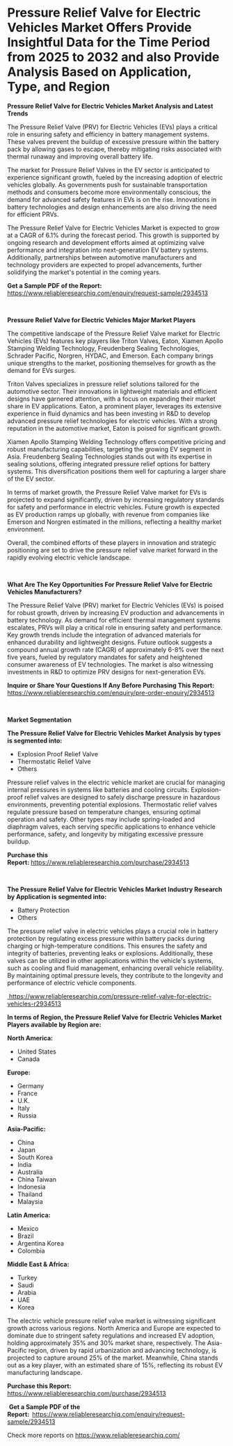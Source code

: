 <p><h1>Pressure Relief Valve for Electric Vehicles Market Offers Provide Insightful Data for the Time Period from 2025 to 2032 and also Provide Analysis Based on Application, Type, and Region</h1></p><p><strong>Pressure Relief Valve for Electric Vehicles Market Analysis and Latest Trends</strong></p>
<p><p>The Pressure Relief Valve (PRV) for Electric Vehicles (EVs) plays a critical role in ensuring safety and efficiency in battery management systems. These valves prevent the buildup of excessive pressure within the battery pack by allowing gases to escape, thereby mitigating risks associated with thermal runaway and improving overall battery life.</p><p>The market for Pressure Relief Valves in the EV sector is anticipated to experience significant growth, fueled by the increasing adoption of electric vehicles globally. As governments push for sustainable transportation methods and consumers become more environmentally conscious, the demand for advanced safety features in EVs is on the rise. Innovations in battery technologies and design enhancements are also driving the need for efficient PRVs.</p><p>The Pressure Relief Valve for Electric Vehicles Market is expected to grow at a CAGR of 6.1% during the forecast period. This growth is supported by ongoing research and development efforts aimed at optimizing valve performance and integration into next-generation EV battery systems. Additionally, partnerships between automotive manufacturers and technology providers are expected to propel advancements, further solidifying the market's potential in the coming years.</p></p>
<p><strong>Get a Sample PDF of the Report:&nbsp;</strong> <a href="https://www.reliableresearchiq.com/enquiry/request-sample/2934513?utm_campaign=3100&utm_medium=2&utm_source=Github&utm_content=ia&utm_term=13032025&utm_id=pressure-relief-valve-for-electric-vehicles">https://www.reliableresearchiq.com/enquiry/request-sample/2934513</a></p>
<p>&nbsp;</p>
<p><strong>Pressure Relief Valve for Electric Vehicles Major Market Players</strong></p>
<p><p>The competitive landscape of the Pressure Relief Valve market for Electric Vehicles (EVs) features key players like Triton Valves, Eaton, Xiamen Apollo Stamping Welding Technology, Freudenberg Sealing Technologies, Schrader Pacific, Norgren, HYDAC, and Emerson. Each company brings unique strengths to the market, positioning themselves for growth as the demand for EVs surges.</p><p>Triton Valves specializes in pressure relief solutions tailored for the automotive sector. Their innovations in lightweight materials and efficient designs have garnered attention, with a focus on expanding their market share in EV applications. Eaton, a prominent player, leverages its extensive experience in fluid dynamics and has been investing in R&D to develop advanced pressure relief technologies for electric vehicles. With a strong reputation in the automotive market, Eaton is poised for significant growth.</p><p>Xiamen Apollo Stamping Welding Technology offers competitive pricing and robust manufacturing capabilities, targeting the growing EV segment in Asia. Freudenberg Sealing Technologies stands out with its expertise in sealing solutions, offering integrated pressure relief options for battery systems. This diversification positions them well for capturing a larger share of the EV sector.</p><p>In terms of market growth, the Pressure Relief Valve market for EVs is projected to expand significantly, driven by increasing regulatory standards for safety and performance in electric vehicles. Future growth is expected as EV production ramps up globally, with revenue from companies like Emerson and Norgren estimated in the millions, reflecting a healthy market environment.</p><p>Overall, the combined efforts of these players in innovation and strategic positioning are set to drive the pressure relief valve market forward in the rapidly evolving electric vehicle landscape.</p></p>
<p>&nbsp;</p>
<p><strong>What Are The Key Opportunities For Pressure Relief Valve for Electric Vehicles Manufacturers?</strong></p>
<p><p>The Pressure Relief Valve (PRV) market for Electric Vehicles (EVs) is poised for robust growth, driven by increasing EV production and advancements in battery technology. As demand for efficient thermal management systems escalates, PRVs will play a critical role in ensuring safety and performance. Key growth trends include the integration of advanced materials for enhanced durability and lightweight designs. Future outlook suggests a compound annual growth rate (CAGR) of approximately 6-8% over the next five years, fueled by regulatory mandates for safety and heightened consumer awareness of EV technologies. The market is also witnessing investments in R&D to optimize PRV designs for next-generation EVs.</p></p>
<p><strong>Inquire or Share Your Questions If Any Before Purchasing This Report:</strong> <a href="https://www.reliableresearchiq.com/enquiry/pre-order-enquiry/2934513?utm_campaign=3100&utm_medium=2&utm_source=Github&utm_content=ia&utm_term=13032025&utm_id=pressure-relief-valve-for-electric-vehicles">https://www.reliableresearchiq.com/enquiry/pre-order-enquiry/2934513</a></p>
<p>&nbsp;</p>
<p><strong>Market Segmentation</strong></p>
<p><strong>The Pressure Relief Valve for Electric Vehicles Market Analysis by types is segmented into:</strong></p>
<p><ul><li>Explosion Proof Relief Valve</li><li>Thermostatic Relief Valve</li><li>Others</li></ul></p>
<p><p>Pressure relief valves in the electric vehicle market are crucial for managing internal pressures in systems like batteries and cooling circuits. Explosion-proof relief valves are designed to safely discharge pressure in hazardous environments, preventing potential explosions. Thermostatic relief valves regulate pressure based on temperature changes, ensuring optimal operation and safety. Other types may include spring-loaded and diaphragm valves, each serving specific applications to enhance vehicle performance, safety, and longevity by mitigating excessive pressure buildup.</p></p>
<p><strong>Purchase this Report:&nbsp;</strong><a href="https://www.reliableresearchiq.com/purchase/2934513?utm_campaign=3100&utm_medium=2&utm_source=Github&utm_content=ia&utm_term=13032025&utm_id=pressure-relief-valve-for-electric-vehicles">https://www.reliableresearchiq.com/purchase/2934513</a></p>
<p>&nbsp;</p>
<p><strong>The Pressure Relief Valve for Electric Vehicles Market Industry Research by Application is segmented into:</strong></p>
<p><ul><li>Battery Protection</li><li>Others</li></ul></p>
<p><p>The pressure relief valve in electric vehicles plays a crucial role in battery protection by regulating excess pressure within battery packs during charging or high-temperature conditions. This ensures the safety and integrity of batteries, preventing leaks or explosions. Additionally, these valves can be utilized in other applications within the vehicle's systems, such as cooling and fluid management, enhancing overall vehicle reliability. By maintaining optimal pressure levels, they contribute to the longevity and performance of electric vehicle components.</p></p>
<p><a href="https://www.reliableresearchiq.com/pressure-relief-valve-for-electric-vehicles-r2934513?utm_campaign=3100&utm_medium=2&utm_source=Github&utm_content=ia&utm_term=13032025&utm_id=pressure-relief-valve-for-electric-vehicles">&nbsp;https://www.reliableresearchiq.com/pressure-relief-valve-for-electric-vehicles-r2934513</a></p>
<p><strong>In terms of Region, the Pressure Relief Valve for Electric Vehicles Market Players available by Region are:</strong></p>
<p>
    <p> <strong> North America: </strong>
        <ul>
            <li>United States</li>
            <li>Canada</li>
        </ul>
        </p> 
    <p> <strong> Europe: </strong>
        <ul>
            <li>Germany</li>
            <li>France</li>
            <li>U.K.</li>
            <li>Italy</li>
            <li>Russia</li>
        </ul>
        </p> 
    <p> <strong> Asia-Pacific: </strong>
        <ul>
            <li>China</li>
            <li>Japan</li>
            <li>South Korea</li>
            <li>India</li>
            <li>Australia</li>
            <li>China Taiwan</li>
            <li>Indonesia</li>
            <li>Thailand</li>
            <li>Malaysia</li>
        </ul>
        </p> 
    <p> <strong> Latin America: </strong>
        <ul>
            <li>Mexico</li>
            <li>Brazil</li>
            <li>Argentina Korea</li>
            <li>Colombia</li>
        </ul>
        </p> 
    <p> <strong> Middle East & Africa: </strong>
        <ul>
            <li>Turkey</li>
            <li>Saudi</li>
            <li>Arabia</li>
            <li>UAE</li>
            <li>Korea</li>
        </ul>
    </p>
    </p>
<p><p>The electric vehicle pressure relief valve market is witnessing significant growth across various regions. North America and Europe are expected to dominate due to stringent safety regulations and increased EV adoption, holding approximately 35% and 30% market share, respectively. The Asia-Pacific region, driven by rapid urbanization and advancing technology, is projected to capture around 25% of the market. Meanwhile, China stands out as a key player, with an estimated share of 15%, reflecting its robust EV manufacturing landscape.</p></p>
<p><strong>Purchase this Report: </strong><a href="https://www.reliableresearchiq.com/purchase/2934513?utm_campaign=3100&utm_medium=2&utm_source=Github&utm_content=ia&utm_term=13032025&utm_id=pressure-relief-valve-for-electric-vehicles">https://www.reliableresearchiq.com/purchase/2934513</a></p>
<p>&nbsp;<strong>Get a Sample PDF of the Report:&nbsp;&nbsp;</strong><a href="https://www.reliableresearchiq.com/enquiry/request-sample/2934513?utm_campaign=3100&utm_medium=2&utm_source=Github&utm_content=ia&utm_term=13032025&utm_id=pressure-relief-valve-for-electric-vehicles">https://www.reliableresearchiq.com/enquiry/request-sample/2934513</a></p>
<p><strong></strong></p>
<p>Check more reports on <a href="https://www.reliableresearchiq.com/?utm_campaign=3100&utm_medium=2&utm_source=Github&utm_content=ia&utm_term=13032025&utm_id=pressure-relief-valve-for-electric-vehicles">https://www.reliableresearchiq.com/</a></p>
